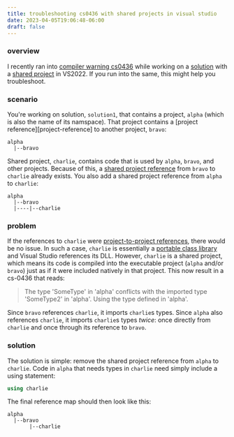 ```yaml
---
title: troubleshooting cs0436 with shared projects in visual studio
date: 2023-04-05T19:06:48-06:00
draft: false
---
```


### overview
I recently ran into [compiler warning cs0436][cs-0436] while working on a [solution][solutions-and-projects] with a [shared project][shared-projects] in VS2022. If you run into the same, this might help you troubleshoot. 

### scenario
You're working on solution, `solution1`, that contains a project, `alpha` (which is also the name of its namspace). That project contains a [project reference][project-reference] to another project, `bravo`:
```
alpha
  |--bravo
```

Shared project, `charlie`, contains code that is used by `alpha`, `bravo`, and other projects. Because of this, a [shared project reference][shared-project-reference] from `bravo` to `charlie` already exists. You also add a shared project reference from `alpha` to `charlie`:

```
alpha
  |--bravo
  |----|--charlie
```

### problem
If the references to `charlie` were [project-to-project references][project-to-project], there would be no issue. In such a case, `charlie` is essentially a [portable class library][pcl] and Visual Studio references its DLL. However, `charlie` is a shared project, which means its code is compiled into the executable project (`alpha` and/or `bravo`) just as if it were included natively in that project. This now result in a cs-0436 that reads:
> The type 'SomeType' in 'alpha' conflicts with the imported type 'SomeType2' in 'alpha'. Using the type defined in 'alpha'.

Since `bravo` references `charlie`, it imports `charlie`s types. Since `alpha` also references `charlie`, it imports `charlie`s types *twice*: once directly from `charlie` and once through its reference to `bravo`.

### solution
The solution is simple: remove the shared project reference from `alpha` to `charlie`.  Code in `alpha` that needs types in `charlie` need simply include a using statement:
```cs
using charlie
```

The final reference map should then look like this:
```
alpha
  |--bravo
       |--charlie
```

[cs-0436]: https://learn.microsoft.com/en-us/dotnet/csharp/misc/cs0436
[pcl]: https://learn.microsoft.com/en-us/xamarin/cross-platform/app-fundamentals/pcl?tabs=windows
[project-references]: https://learn.microsoft.com/en-us/visualstudio/ide/managing-references-in-a-project?view=vs-2022
[project-to-project]: https://learn.microsoft.com/en-us/visualstudio/ide/managing-references-in-a-project?view=vs-2022#project-to-project-references
[shared-projects]: https://learn.microsoft.com/en-us/xamarin/cross-platform/app-fundamentals/shared-projects?tabs=windows
[shared-project-reference]: https://learn.microsoft.com/en-us/visualstudio/ide/how-to-add-or-remove-references-by-using-the-reference-manager?view=vs-2022#shared-projects-tab
[solutions-and-projects]: https://learn.microsoft.com/en-us/visualstudio/ide/solutions-and-projects-in-visual-studio?view=vs-2022